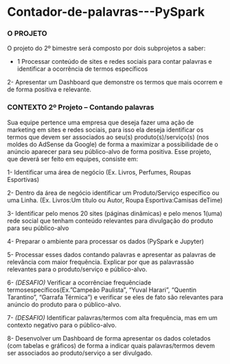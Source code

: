 # Contador-de-palavras---PySpark

### O PROJETO
O projeto do 2º bimestre será composto por dois subprojetos a saber:

- 1 Processar conteúdo de sites e redes sociais para contar palavras e identificar a ocorrência de termos específicos

2- Apresentar  um  Dashboard  que  demonstre  os  termos  que  mais  ocorrem  e  de forma positiva e relevante.

### CONTEXTO 2º Projeto – Contando palavras 

Sua equipe pertence uma empresa que deseja fazer uma ação de marketing em sites e redes sociais, para isso ela deseja identificar os termos que devem ser associados ao seu(s) produto(s)/serviço(s) (nos moldes do AdSense da Google) de forma a maximizar a possibilidade de o anúncio aparecer para seu público-alvo de forma positiva.
Esse projeto, que deverá ser feito em equipes, consiste em: 

1- Identificar uma área de negócio (Ex. Livros, Perfumes, Roupas Esportivas)

2- Dentro  da  área  de  negócio  identificar  um  Produto/Serviço  específico  ou  uma Linha. (Ex. Livros:Um título ou Autor, Roupa Esportiva:Camisas deTime)

3- Identificar pelo menos 20 sites (páginas dinâmicas) e pelo menos 1(uma) rede social  que  tenham  conteúdo  relevantes  para  divulgação  do  produto  para  seu público-alvo

4- Preparar o ambiente para processar os dados (PySpark e Jupyter)

5- Processar esses dados contando palavras e apresentar as palavras de relevância com  maior  frequência.  Explicar  por  que  as palavrassão  relevantes  para  o produto/serviço e público-alvo.

6- *(DESAFIO)* Verificar   a   ocorrênciae   frequênciade termosespecíficos(Ex.”Campeão Paulista”, “Yuval Harari”, “Quentin Tarantino”, “Garrafa Térmica”) e verificar se eles de fato são relevantes para anúncio do produto para o público-alvo.

7- *(DESAFIO)* Identificar palavras/termos com alta frequência, mas em um contexto negativo para o público-alvo.

8- Desenvolver um Dashboard de forma apresentar os dados coletados (com tabelas e  gráficos)  de  forma  a  indicar  quais  palavras/termos  devem  ser  associados  ao produto/serviço a ser divulgado.
